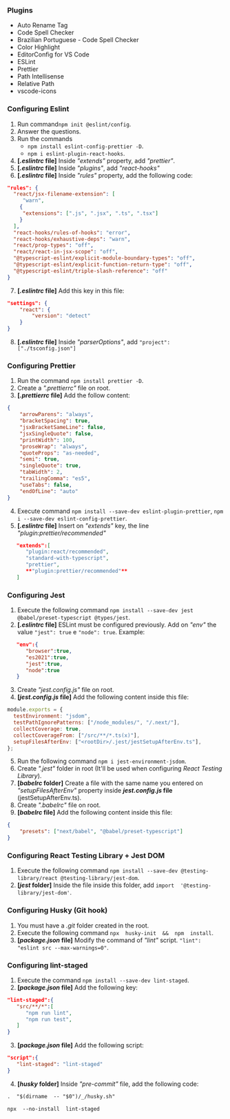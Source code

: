 
### Plugins

- Auto Rename Tag
- Code Spell Checker
- Brazilian Portuguese - Code Spell Checker
- Color Highlight
- EditorConfig for VS Code
- ESLint
- Prettier
- Path Intellisense
- Relative Path
- vscode-icons

### Configuring Eslint
1. Run command`npm init @eslint/config`.
2. Answer the questions.
3. Run the commands
	- `npm install eslint-config-prettier -D`.
	- `npm i eslint-plugin-react-hooks`.
4. **[*.eslintrc* file]** Inside _"extends"_ property, add _"prettier"_.
5. **[*.eslintrc* file]** Inside _"plugins"_, add *"react-hooks"*
6. **[*.eslintrc* file]** Inside _"rules"_ property, add the following code:
```json
"rules": {
  "react/jsx-filename-extension": [
     "warn",
    {
     "extensions": [".js", ".jsx", ".ts", ".tsx"]
    }
  ],
  "react-hooks/rules-of-hooks": "error",
  "react-hooks/exhaustive-deps": "warn",  
  "react/prop-types": "off",
  "react/react-in-jsx-scope": "off",
  "@typescript-eslint/explicit-module-boundary-types": "off",
  "@typescript-eslint/explicit-function-return-type": "off",
  "@typescript-eslint/triple-slash-reference": "off"
}
```
7. **[*.eslintrc* file]** Add this key in this file: 
```json
"settings": {
    "react": {
        "version": "detect"
    } 
}
```
8. **[*.eslintrc* file]** Inside _"parserOptions"_, add `"project": ["./tsconfig.json"]`

### Configuring Prettier
1. Run the command `npm install prettier -D`.
2. Create a _".prettierrc"_ file on root.
3. **[*.prettierrc* file]** Add the follow content:
```json
{
    "arrowParens": "always",
    "bracketSpacing": true,
    "jsxBracketSameLine": false,
    "jsxSingleQuote": false,
    "printWidth": 100,
    "proseWrap": "always",
    "quoteProps": "as-needed",
    "semi": true,
    "singleQuote": true,
    "tabWidth": 2,
    "trailingComma": "es5",
    "useTabs": false,
    "endOfLine": "auto"
}
```
4. Execute command `npm install --save-dev eslint-plugin-prettier`, `npm i --save-dev eslint-config-prettier`.
5. **[*.eslintrc* file]** Insert on *"extends"* key, the line *"plugin:prettier/recommended"*
```json
   "extends":[
      "plugin:react/recommended",
      "standard-with-typescript",
      "prettier",
      **"plugin:prettier/recommended"**
   ]
```

### Configuring Jest
1. Execute the following command `npm install --save-dev jest @babel/preset-typescript @types/jest`.
2. **[*.eslintrc* file]** ESLint must be configured previously. Add on _"env"_ the value `"jest": true` e `"node": true`. Example:

```json
   "env":{
      "browser":true,
      "es2021":true,
      "jest":true,
      "node":true
   }
```

3. Create _"jest.config.js"_ file on root.
4. **[*jest.config.js* file]** Add the following content inside this file:
```js
module.exports = {
  testEnvironment: "jsdom",
  testPathIgnorePatterns: ["/node_modules/", "/.next/"],
  collectCoverage: true,
  collectCoverageFrom: ["/src/**/*.ts(x)"],
  setupFilesAfterEnv: ["<rootDir>/.jest/jestSetupAfterEnv.ts"],
};
```
5. Run the following command `npm i jest-environment-jsdom`.
6. Create _".jest"_ folder in root (It'll be used when configuring _React Testing Library_).
7. **[*babelrc* folder]** Create a file with the same name you entered on _"setupFilesAfterEnv"_ property inside **_jest.config.js_ file** (jestSetupAfterEnv.ts).
8. Create _".babelrc"_ file on root.
9. **[*babelrc* file]** Add the following content inside this file:

```json
{
    "presets": ["next/babel", "@babel/preset-typescript"]
}
```

### Configuring React Testing Library + Jest DOM

1. Execute the following command `npm install --save-dev @testing-library/react @testing-library/jest-dom`.
2. **[*jest* folder]** Inside the file inside this folder, add `import  '@testing-library/jest-dom'`.

### Configuring Husky (Git hook)
1. You must have a *.git* folder created in the root.
2. Execute the following command `npx  husky-init  &&  npm  install`.
3. **[*package.json* file]** Modify the command of *"lint"* script. `"lint": "eslint src --max-warnings=0"`.

### Configuring lint-staged
1. Execute the command `npm install --save-dev lint-staged`.
2. **[*package.json* file]** Add the following key: 
```json
"lint-staged":{
   "src/**/*":[
      "npm run lint",
      "npm run test",
   ]
}
```
3. **[*package.json* file]** Add the following script: 
```json
"script":{
   "lint-staged": "lint-staged"
}
```
4. **[*husky* folder]** Inside *"pre-commit"* file, add the following code:
```markdown
.  "$(dirname  -- "$0")/_/husky.sh"

npx  --no-install  lint-staged
```
